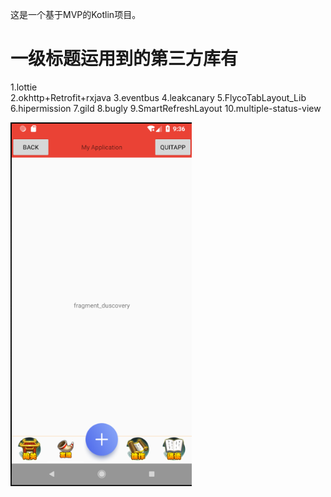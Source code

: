 这是一个基于MVP的Kotlin项目。
# 一级标题运用到的第三方库有
1.lottie<br>
2.okhttp+Retrofit+rxjava
3.eventbus
4.leakcanary
5.FlycoTabLayout_Lib
6.hipermission
7.gild
8.bugly
9.SmartRefreshLayout
10.multiple-status-view

![image](https://github.com/krcm110/testKotlin/blob/master/screenshot/one.png)
